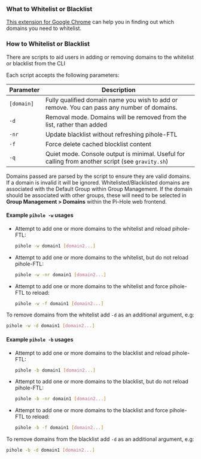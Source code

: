 ### What to Whitelist or Blacklist

[This extension for Google Chrome](https://chrome.google.com/webstore/detail/adamone-assistant/fdmpekabnlekabjlimjkfmdjajnddgpc) can help you in finding out which domains you need to whitelist.

### How to Whitelist or Blacklist

There are scripts to aid users in adding or removing domains to the whitelist or blacklist from the CLI

Each script accepts the following parameters:

| Parameter  | Description                                                                                      |
|------------|--------------------------------------------------------------------------------------------------|
| `[domain]` | Fully qualified domain name you wish to add or remove. You can pass any number of domains.       |
| `-d`       | Removal mode. Domains will be removed from the list, rather than added                           |
| `-nr`      | Update blacklist without refreshing pihole-FTL                                                   |
| `-f`       | Force delete cached blocklist content                                                            |
| `-q`       | Quiet mode. Console output is minimal. Useful for calling from another script (see `gravity.sh`) |

Domains passed are parsed by the script to ensure they are valid domains. If a domain is invalid it will be ignored.
Whitelisted/Blacklisted domains are associated with the Default Group within Group Management. If the domain should be associated with other groups, these will need to be selected in **Group Management > Domains** within the Pi-Hole web frontend.

#### Example `pihole -w` usages

* Attempt to add one or more domains to the whitelist and reload pihole-FTL:

    ```bash
    pihole -w domain1 [domain2...]
    ```

* Attempt to add one or more domains to the whitelist, but do not reload pihole-FTL:

    ```bash
    pihole -w -nr domain1 [domain2...]
    ```

* Attempt to add one or more domains to the whitelist and force pihole-FTL to reload:

    ```bash
    pihole -w -f domain1 [domain2...]
    ```

To remove domains from the whitelist add `-d` as an additional argument, e.g:

```bash
pihole -w -d domain1 [domain2...]
```

#### Example `pihole -b` usages

* Attempt to add one or more domains to the blacklist and reload pihole-FTL:

    ```bash
    pihole -b domain1 [domain2...]
    ```

* Attempt to add one or more domains to the blacklist, but do not reload pihole-FTL:

    ```bash
    pihole -b -nr domain1 [domain2...]
    ```

* Attempt to add one or more domains to the blacklist and force pihole-FTL to reload:

    ```bash
    pihole -b -f domain1 [domain2...]
    ```

To remove domains from the blacklist add `-d` as an additional argument, e.g:

```bash
pihole -b -d domain1 [domain2...]
```
